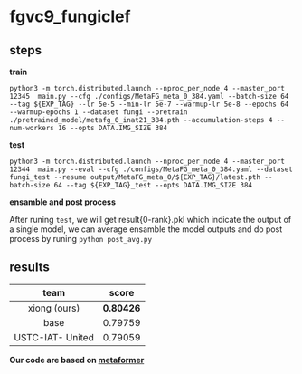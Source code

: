 # fgvc9_fungiclef

## steps

**train**

```shell
python3 -m torch.distributed.launch --nproc_per_node 4 --master_port 12345  main.py --cfg ./configs/MetaFG_meta_0_384.yaml --batch-size 64 --tag ${EXP_TAG} --lr 5e-5 --min-lr 5e-7 --warmup-lr 5e-8 --epochs 64 --warmup-epochs 1 --dataset fungi --pretrain ./pretrained_model/metafg_0_inat21_384.pth --accumulation-steps 4 --num-workers 16 --opts DATA.IMG_SIZE 384
```

**test**

```shell
python3 -m torch.distributed.launch --nproc_per_node 4 --master_port 12344  main.py --eval --cfg ./configs/MetaFG_meta_0_384.yaml --dataset fungi_test --resume output/MetaFG_meta_0/${EXP_TAG}/latest.pth --batch-size 64 --tag ${EXP_TAG}_test --opts DATA.IMG_SIZE 384
```

**ensamble and post process**

After runing `test`, we will get result{0-rank}.pkl which indicate the output of a single model, we can average ensamble the model outputs and do post process by runing `python post_avg.py`

## results

| team       | score   |
| :--------: | :----------: |
|xiong (ours)|**0.80426**|
|base|0.79759|
|USTC-IAT- United|0.79059|

**Our code are  based on [metaformer](https://github.com/dqshuai/MetaFormer)**
